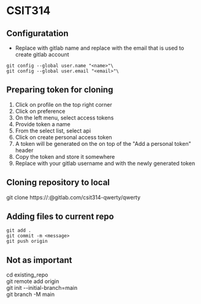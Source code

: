 # CSIT314

## Configuratation
- Replace <name> with gitlab name and replace <email> with the email that is used to create gitlab account 
```
git config --global user.name "<name>"\
git config --global user.email "<email>"\
```

## Preparing token for cloning
1) Click on profile on the top right corner
2) Click on preference
3) On the left menu, select access tokens
4) Provide token a name
5) From the select list, select api
6) Click on create personal access token
7) A token will be generated on the on top of the "Add a personal token" header
8) Copy the token and store it somewhere
9) Replace <username> with your gitlab username and <token> with the newly generated token

## Cloning repository to local
git clone https://<username>:<token>@gitlab.com/csit314-qwerty/qwerty

## Adding files to current repo
```
git add .
git commit -m <message>
git push origin
```

## Not as important
cd existing_repo \
git remote add origin \
git init --initial-branch=main\
git branch -M main